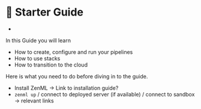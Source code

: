 # 🐣 Starter Guide

*

In this Guide you will learn

* How to create, configure and run your pipelines
* How to use stacks
* How to transition to the cloud

Here is what you need to do before diving in to the guide.

* Install ZenML -> Link to installation guide?
* `zenml up` / connect to deployed server (if available) / connect to sandbox -> relevant links
